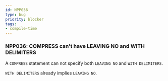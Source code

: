 ```yaml
---
id: NPP036
type: bug
priority: blocker
tags:
- compile-time 
---
```


### NPP036: COMPRESS can't have LEAVING NO and WITH DELIMITERS
A `COMPRESS` statement can not specify both `LEAVING NO` and `WITH DELIMITERS`.

`WITH DELIMITERS` already implies `LEAVING NO`.
